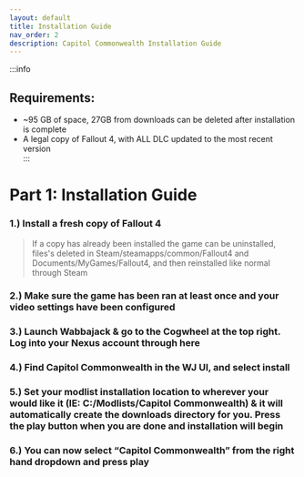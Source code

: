 ```yaml
---
layout: default
title: Installation Guide
nav_order: 2
description: Capitol Commonwealth Installation Guide
---
```


:::info
## **Requirements:**
- ~95 GB of space, 27GB from downloads can be deleted after installation is complete 
- A legal copy of Fallout 4, with ALL DLC updated to the most recent version  
:::

# **Part 1: Installation Guide**

### 1.) Install a fresh copy of Fallout 4

> If a copy has already been installed the game can be uninstalled, files's deleted in Steam/steamapps/common/Fallout4 and Documents/MyGames/Fallout4, and then reinstalled like normal through Steam

### 2.) Make sure the game has been ran at least once and your video settings have been configured

### 3.) Launch Wabbajack & go to the Cogwheel at the top right. Log into your Nexus account through here

### 4.) Find Capitol Commonwealth in the WJ UI, and select install

### 5.) Set your modlist installation location to wherever your would like it (IE: C:/Modlists/Capitol Commonwealth) & it will automatically create the downloads directory for you. Press the play button when you are done and installation will begin

### 6.) You can now select “Capitol Commonwealth” from the right hand dropdown and press play  
